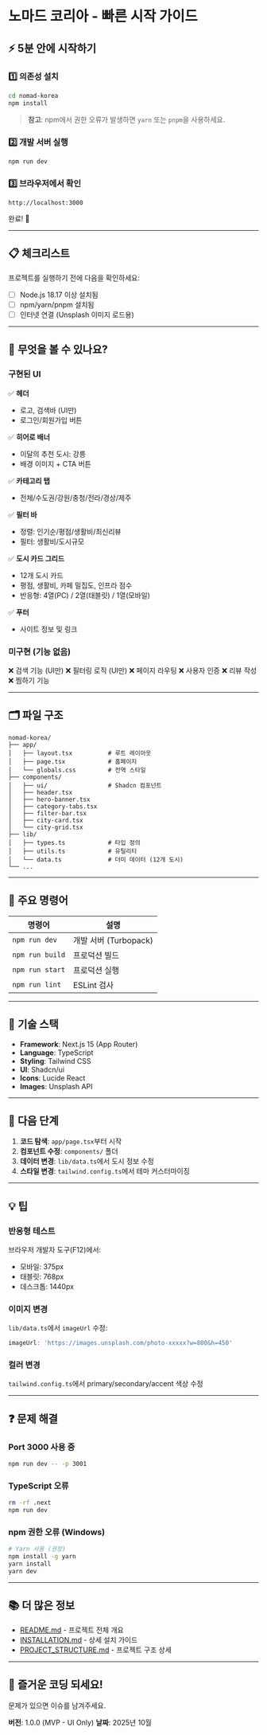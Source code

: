 # 노마드 코리아 - 빠른 시작 가이드

## ⚡ 5분 안에 시작하기

### 1️⃣ 의존성 설치

```bash
cd nomad-korea
npm install
```

> **참고**: npm에서 권한 오류가 발생하면 `yarn` 또는 `pnpm`을 사용하세요.

### 2️⃣ 개발 서버 실행

```bash
npm run dev
```

### 3️⃣ 브라우저에서 확인

```
http://localhost:3000
```

완료! 🎉

---

## 📋 체크리스트

프로젝트를 실행하기 전에 다음을 확인하세요:

- [ ] Node.js 18.17 이상 설치됨
- [ ] npm/yarn/pnpm 설치됨
- [ ] 인터넷 연결 (Unsplash 이미지 로드용)

---

## 🎯 무엇을 볼 수 있나요?

### 구현된 UI

✅ **헤더**
- 로고, 검색바 (UI만)
- 로그인/회원가입 버튼

✅ **히어로 배너**
- 이달의 추천 도시: 강릉
- 배경 이미지 + CTA 버튼

✅ **카테고리 탭**
- 전체/수도권/강원/충청/전라/경상/제주

✅ **필터 바**
- 정렬: 인기순/평점/생활비/최신리뷰
- 필터: 생활비/도시규모

✅ **도시 카드 그리드**
- 12개 도시 카드
- 평점, 생활비, 카페 밀집도, 인프라 점수
- 반응형: 4열(PC) / 2열(태블릿) / 1열(모바일)

✅ **푸터**
- 사이트 정보 및 링크

### 미구현 (기능 없음)

❌ 검색 기능 (UI만)
❌ 필터링 로직 (UI만)
❌ 페이지 라우팅
❌ 사용자 인증
❌ 리뷰 작성
❌ 찜하기 기능

---

## 🗂️ 파일 구조

```
nomad-korea/
├── app/
│   ├── layout.tsx          # 루트 레이아웃
│   ├── page.tsx            # 홈페이지
│   └── globals.css         # 전역 스타일
├── components/
│   ├── ui/                 # Shadcn 컴포넌트
│   ├── header.tsx
│   ├── hero-banner.tsx
│   ├── category-tabs.tsx
│   ├── filter-bar.tsx
│   ├── city-card.tsx
│   └── city-grid.tsx
├── lib/
│   ├── types.ts            # 타입 정의
│   ├── utils.ts            # 유틸리티
│   └── data.ts             # 더미 데이터 (12개 도시)
└── ...
```

---

## 🔧 주요 명령어

| 명령어 | 설명 |
|--------|------|
| `npm run dev` | 개발 서버 (Turbopack) |
| `npm run build` | 프로덕션 빌드 |
| `npm run start` | 프로덕션 실행 |
| `npm run lint` | ESLint 검사 |

---

## 🎨 기술 스택

- **Framework**: Next.js 15 (App Router)
- **Language**: TypeScript
- **Styling**: Tailwind CSS
- **UI**: Shadcn/ui
- **Icons**: Lucide React
- **Images**: Unsplash API

---

## 🚀 다음 단계

1. **코드 탐색**: `app/page.tsx`부터 시작
2. **컴포넌트 수정**: `components/` 폴더
3. **데이터 변경**: `lib/data.ts`에서 도시 정보 수정
4. **스타일 변경**: `tailwind.config.ts`에서 테마 커스터마이징

---

## 💡 팁

### 반응형 테스트

브라우저 개발자 도구(F12)에서:
- 모바일: 375px
- 태블릿: 768px
- 데스크톱: 1440px

### 이미지 변경

`lib/data.ts`에서 `imageUrl` 수정:
```typescript
imageUrl: 'https://images.unsplash.com/photo-xxxxx?w=800&h=450'
```

### 컬러 변경

`tailwind.config.ts`에서 primary/secondary/accent 색상 수정

---

## ❓ 문제 해결

### Port 3000 사용 중

```bash
npm run dev -- -p 3001
```

### TypeScript 오류

```bash
rm -rf .next
npm run dev
```

### npm 권한 오류 (Windows)

```bash
# Yarn 사용 (권장)
npm install -g yarn
yarn install
yarn dev
```

---

## 📚 더 많은 정보

- [README.md](./README.md) - 프로젝트 전체 개요
- [INSTALLATION.md](./INSTALLATION.md) - 상세 설치 가이드
- [PROJECT_STRUCTURE.md](./PROJECT_STRUCTURE.md) - 프로젝트 구조 상세

---

## 🎉 즐거운 코딩 되세요!

문제가 있으면 이슈를 남겨주세요.

**버전**: 1.0.0 (MVP - UI Only)
**날짜**: 2025년 10월
